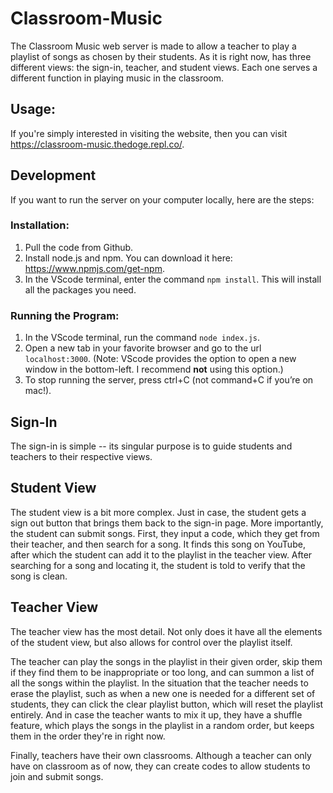 # Classroom-Music
The Classroom Music web server is made to allow a teacher to play a playlist of songs as chosen by their students. As it is right now, has three different views: the sign-in, teacher, and student views. Each one serves a different function in playing music in the classroom.

## Usage:
If you're simply interested in visiting the website, then you can visit https://classroom-music.thedoge.repl.co/.

## Development
If you want to run the server on your computer locally, here are the steps:
### Installation:
1. Pull the code from Github.
2. Install node.js and npm. You can download it here: https://www.npmjs.com/get-npm.
3. In the VScode terminal, enter the command `npm install`. This will install all the packages you need.
### Running the Program:
1. In the VScode terminal, run the command `node index.js`.
2. Open a new tab in your favorite browser and go to the url `localhost:3000`. (Note: VScode provides the option to open a new window in the bottom-left. I recommend **not** using this option.)
3. To stop running the server, press ctrl+C (not command+C if you’re on mac!).

## Sign-In
The sign-in is simple -- its singular purpose is to guide students and teachers to their respective views.

## Student View
The student view is a bit more complex. Just in case, the student gets a sign out button that brings them back to the sign-in page. More importantly, the student can submit songs. First, they input a code, which they get from their teacher, and then search for a song. It finds this song on YouTube, after which the student can add it to the playlist in the teacher view. After searching for a song and locating it, the student is told to verify that the song is clean.

## Teacher View
The teacher view has the most detail. Not only does it have all the elements of the student view, but also allows for control over the playlist itself. 

The teacher can play the songs in the playlist in their given order, skip them if they find them to be inappropriate or too long, and can summon a list of all the songs within the playlist. In the situation that the teacher needs to erase the playlist, such as when a new one is needed for a different set of students, they can click the clear playlist button, which will reset the playlist entirely. And in case the teacher wants to mix it up, they have a shuffle feature, which plays the songs in the playlist in a random order, but keeps them in the order they're in right now. 

Finally, teachers have their own classrooms. Although a teacher can only have on classroom as of now, they can create codes to allow students to join and submit songs.